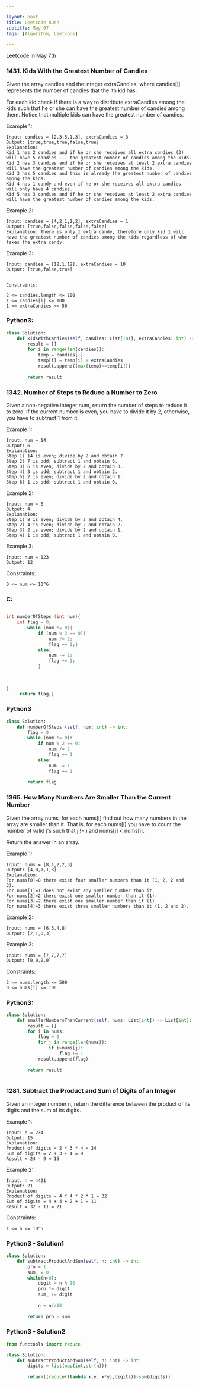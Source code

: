 ```yaml
---

layout: post
title: Leetcode Rush 
subtitle: May 07
tags: [Algorithm, Leetcode]

---
```



Leetcode in May 7th

### 1431. Kids With the Greatest Number of Candies


Given the array candies and the integer extraCandies, where candies[i] represents the number of candies that the ith kid has.

For each kid check if there is a way to distribute extraCandies among the kids such that he or she can have the greatest number of candies among them. Notice that multiple kids can have the greatest number of candies.

 

Example 1:

```
Input: candies = [2,3,5,1,3], extraCandies = 3
Output: [true,true,true,false,true] 
Explanation: 
Kid 1 has 2 candies and if he or she receives all extra candies (3) will have 5 candies --- the greatest number of candies among the kids. 
Kid 2 has 3 candies and if he or she receives at least 2 extra candies will have the greatest number of candies among the kids. 
Kid 3 has 5 candies and this is already the greatest number of candies among the kids. 
Kid 4 has 1 candy and even if he or she receives all extra candies will only have 4 candies. 
Kid 5 has 3 candies and if he or she receives at least 2 extra candies will have the greatest number of candies among the kids. 
```

Example 2:

```
Input: candies = [4,2,1,1,2], extraCandies = 1
Output: [true,false,false,false,false] 
Explanation: There is only 1 extra candy, therefore only kid 1 will have the greatest number of candies among the kids regardless of who takes the extra candy.

```
Example 3:

```
Input: candies = [12,1,12], extraCandies = 10
Output: [true,false,true]
 
```
```
Constraints:

2 <= candies.length <= 100
1 <= candies[i] <= 100
1 <= extraCandies <= 50
```


### Python3:

```python
class Solution:
    def kidsWithCandies(self, candies: List[int], extraCandies: int) -> List[bool]:
        result = []
        for i in range(len(candies)):
            temp = candies[:]
            temp[i] = temp[i] + extraCandies
            result.append((max(temp)==temp[i]))
        
        return result

```


### 1342. Number of Steps to Reduce a Number to Zero


Given a non-negative integer num, return the number of steps to reduce it to zero. If the current number is even, you have to divide it by 2, otherwise, you have to subtract 1 from it.

 

Example 1:

```
Input: num = 14
Output: 6
Explanation: 
Step 1) 14 is even; divide by 2 and obtain 7. 
Step 2) 7 is odd; subtract 1 and obtain 6.
Step 3) 6 is even; divide by 2 and obtain 3. 
Step 4) 3 is odd; subtract 1 and obtain 2. 
Step 5) 2 is even; divide by 2 and obtain 1. 
Step 6) 1 is odd; subtract 1 and obtain 0.
```

Example 2:

```
Input: num = 8
Output: 4
Explanation: 
Step 1) 8 is even; divide by 2 and obtain 4. 
Step 2) 4 is even; divide by 2 and obtain 2. 
Step 3) 2 is even; divide by 2 and obtain 1. 
Step 4) 1 is odd; subtract 1 and obtain 0.
```
Example 3:

```
Input: num = 123
Output: 12
``` 

Constraints:

```
0 <= num <= 10^6
```
### C:

```c

int numberOfSteps (int num){
    int flag = 0;
        while (num != 0){
            if (num % 2 == 0){
                num /= 2;
                flag += 1;}
            else{
                num -= 1;
                flag += 1;
            }
        
       

}
     return flag;}
```

### Python3

```python
class Solution:
    def numberOfSteps (self, num: int) -> int:
        flag = 0
        while (num != 0):
            if num % 2 == 0:
                num /= 2
                flag += 1
            else:
                num -= 1
                flag += 1
        
        return flag
```


### 1365. How Many Numbers Are Smaller Than the Current Number


Given the array nums, for each nums[i] find out how many numbers in the array are smaller than it. That is, for each nums[i] you have to count the number of valid j's such that j != i and nums[j] < nums[i].

Return the answer in an array.

 

Example 1:

```
Input: nums = [8,1,2,2,3]
Output: [4,0,1,1,3]
Explanation: 
For nums[0]=8 there exist four smaller numbers than it (1, 2, 2 and 3). 
For nums[1]=1 does not exist any smaller number than it.
For nums[2]=2 there exist one smaller number than it (1). 
For nums[3]=2 there exist one smaller number than it (1). 
For nums[4]=3 there exist three smaller numbers than it (1, 2 and 2).
```

Example 2:

```
Input: nums = [6,5,4,8]
Output: [2,1,0,3]
```

Example 3:

```
Input: nums = [7,7,7,7]
Output: [0,0,0,0]
```

Constraints:

```
2 <= nums.length <= 500
0 <= nums[i] <= 100
```

### Python3:

```python
class Solution:
    def smallerNumbersThanCurrent(self, nums: List[int]) -> List[int]:
        result = []
        for i in nums:
            flag = 0
            for j in range(len(nums)):
                if i>nums[j]:
                    flag += 1
            result.append(flag)
        
        return result
            
```


### 1281. Subtract the Product and Sum of Digits of an Integer


Given an integer number n, return the difference between the product of its digits and the sum of its digits.
 

Example 1:

```
Input: n = 234
Output: 15 
Explanation: 
Product of digits = 2 * 3 * 4 = 24 
Sum of digits = 2 + 3 + 4 = 9 
Result = 24 - 9 = 15
```

Example 2:

```
Input: n = 4421
Output: 21
Explanation: 
Product of digits = 4 * 4 * 2 * 1 = 32 
Sum of digits = 4 + 4 + 2 + 1 = 11 
Result = 32 - 11 = 21
``` 

Constraints:

```
1 <= n <= 10^5
```

### Python3 - Solution1

```python
class Solution:
    def subtractProductAndSum(self, n: int) -> int:
        pro = 1
        sum_ = 0
        while(n>0):
            digit = n % 10
            pro *= digit
            sum_ += digit
            
            n = n//10
        
        return pro - sum_
```

### Python3 - Solution2


```python
from functools import reduce

class Solution:
    def subtractProductAndSum(self, n: int) -> int:
        digits = list(map(int,str(n)))
        
        return((reduce((lambda x,y: x*y),digits))-sum(digits))

```






















